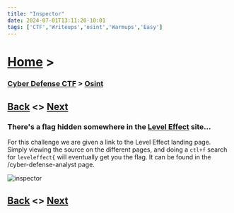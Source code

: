 ```yaml
---
title: "Inspector"
date: 2024-07-01T13:11:20-10:01
tags: ['CTF','Writeups','osint','Warmups','Easy']
---
```



# [Home](https://jjolley91.github.io/blog/) >

###  [Cyber Defense CTF](https://jjolley91.github.io/blog/level_effect_cyber_defense_ctf_2024/) >  [Osint](https://jjolley91.github.io/blog/level_effect_cyber_defense_ctf_2024/osint/)

## [Back](https://jjolley91.github.io/blog/level_effect_cyber_defense_ctf_2024/osint/your_opinion_matters)  <> [Next](https://jjolley91.github.io/blog/level_effect_cyber_defense_ctf_2024/osint/fragmented)

### There's a flag hidden somewhere in the [Level Effect](https://www.leveleffect.com/) site...

For this challenge we are given a link to the Level Effect landing page. Simply viewing the source on the different pages, and doing a ```ctl+f``` search for ```leveleffect{``` will eventually get you the flag. It can be found in the /cyber-defense-analyst page.

![inspector](https://github.com/jjolley91/blog/tree/main/static/le_ctf_24/inspector.png?raw=true)


## [Back](https://jjolley91.github.io/blog/level_effect_cyber_defense_ctf_2024/osint/your_opinion_matters)  <> [Next](https://jjolley91.github.io/blog/level_effect_cyber_defense_ctf_2024/osint/fragmented)